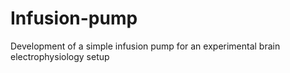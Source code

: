 # Infusion-pump
Development of a simple infusion pump for an experimental brain electrophysiology setup
